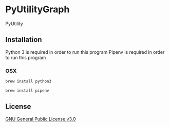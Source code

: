 # PyUtilityGraph

PyUtility
## Installation

Python 3 is required in order to run this program
Pipenv is required in order to run this program

### OSX

```bash
brew install python3
```

```bash
brew install pipenv
```


## License

[GNU General Public License v3.0](https://www.gnu.org/licenses/gpl-3.0.en.html)